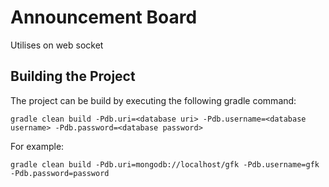 # Announcement Board
Utilises on web socket

## Building the Project
The project can be build by executing the following gradle command:

```
gradle clean build -Pdb.uri=<database uri> -Pdb.username=<database username> -Pdb.password=<database password>
```

For example:

```
gradle clean build -Pdb.uri=mongodb://localhost/gfk -Pdb.username=gfk -Pdb.password=password
```
